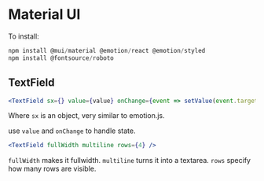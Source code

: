 # Material UI

To install:
```ts
npm install @mui/material @emotion/react @emotion/styled
npm install @fontsource/roboto
```

## TextField
```jsx
<TextField sx={} value={value} onChange={event => setValue(event.target.value)} />
```
Where `sx` is an object, very similar to emotion.js.

use `value` and `onChange` to handle state.

```jsx
<TextField fullWidth multiline rows={4} />
```
`fullWidth` makes it fullwidth. `multiline` turns it into a textarea. `rows` specify how many rows are visible.
